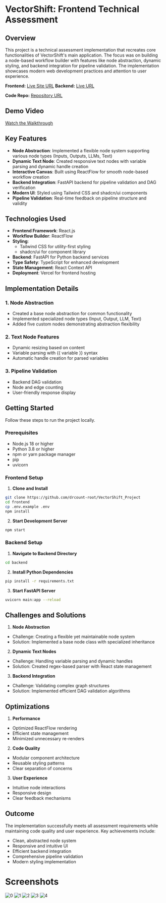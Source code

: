 # VectorShift: Frontend Technical Assessment

## Overview

This project is a technical assessment implementation that recreates core functionalities of VectorShift's main application. The focus was on building a node-based workflow builder with features like node abstraction, dynamic styling, and backend integration for pipeline validation. The implementation showcases modern web development practices and attention to user experience.

**Frontend:** [Live Site URL](https://vector-shift-project-fe.vercel.app/)
**Backend:** [Live URL](https://vector-shift-project-be.vercel.app/)

**Code Repo:** [Repository URL](https://github.com/drcount-root/VectorShift_Project)

## Demo Video

[Watch the Walkthrough](https://www.loom.com/share/ef12121e21bd49219c661b87a76181d0?sid=7d0892c8-8504-41e9-82ec-6141f30c9542)

## Key Features

- **Node Abstraction**: Implemented a flexible node system supporting various node types (Inputs, Outputs, LLMs, Text)
- **Dynamic Text Node**: Created responsive text nodes with variable parsing and dynamic handle creation
- **Interactive Canvas**: Built using ReactFlow for smooth node-based workflow creation
- **Backend Integration**: FastAPI backend for pipeline validation and DAG verification
- **Modern UI**: Styled using Tailwind CSS and shadcn/ui components
- **Pipeline Validation**: Real-time feedback on pipeline structure and validity

## Technologies Used

- **Frontend Framework**: React.js
- **Workflow Builder**: ReactFlow
- **Styling**: 
  - Tailwind CSS for utility-first styling
  - shadcn/ui for component library
- **Backend**: FastAPI for Python backend services
- **Type Safety**: TypeScript for enhanced development
- **State Management**: React Context API
- **Deployment**: Vercel for frontend hosting

## Implementation Details

### 1. Node Abstraction
- Created a base node abstraction for common functionality
- Implemented specialized node types (Input, Output, LLM, Text)
- Added five custom nodes demonstrating abstraction flexibility

### 2. Text Node Features
- Dynamic resizing based on content
- Variable parsing with {{ variable }} syntax
- Automatic handle creation for parsed variables

### 3. Pipeline Validation
- Backend DAG validation
- Node and edge counting
- User-friendly response display

## Getting Started

Follow these steps to run the project locally.

### Prerequisites

- Node.js 18 or higher
- Python 3.8 or higher
- npm or yarn package manager
- pip
- uvicorn

### Frontend Setup

1. **Clone and Install**
```bash
git clone https://github.com/drcount-root/VectorShift_Project
cd frontend
cp .env.example .env
npm install
```

2. **Start Development Server**
```bash
npm start
```

### Backend Setup

1. **Navigate to Backend Directory**
```bash
cd backend
```

2. **Install Python Dependencies**
```bash
pip install -r requirements.txt
```

3. **Start FastAPI Server**
```bash
uvicorn main:app --reload
```

## Challenges and Solutions

1. **Node Abstraction**
- Challenge: Creating a flexible yet maintainable node system
- Solution: Implemented a base node class with specialized inheritance

2. **Dynamic Text Nodes**
- Challenge: Handling variable parsing and dynamic handles
- Solution: Created regex-based parser with React state management

3. **Backend Integration**
- Challenge: Validating complex graph structures
- Solution: Implemented efficient DAG validation algorithms

## Optimizations

1. **Performance**
- Optimized ReactFlow rendering
- Efficient state management
- Minimized unnecessary re-renders

2. **Code Quality**
- Modular component architecture
- Reusable styling patterns
- Clear separation of concerns

3. **User Experience**
- Intuitive node interactions
- Responsive design
- Clear feedback mechanisms

## Outcome

The implementation successfully meets all assessment requirements while maintaining code quality and user experience. Key achievements include:

- Clean, abstracted node system
- Responsive and intuitive UI
- Efficient backend integration
- Comprehensive pipeline validation
- Modern styling implementation

# Screenshots

![0](https://github.com/user-attachments/assets/fb059c98-545a-4552-ac8f-9a56fe62800b)
![1](https://github.com/user-attachments/assets/93133186-ab30-449a-a07f-7b0699e19415)
![2](https://github.com/user-attachments/assets/920afd4d-dfd3-4931-bf43-c4b3e170046f)
![3](https://github.com/user-attachments/assets/6f7d83aa-a3a0-4e95-adc1-96169dbdc288)
![4](https://github.com/user-attachments/assets/86194e78-9e42-4968-84e7-146a691db318)
